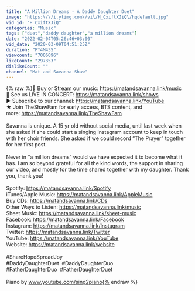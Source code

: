 ```yaml
---
title: "A Million Dreams - A Daddy Daughter Duet"
image: "https:\/\/i.ytimg.com\/vi\/H_CxiftXJiQ\/hqdefault.jpg"
vid_id: "H_CxiftXJiQ"
categories: "Music"
tags: ["duet","daddy daughter","a million dreams"]
date: "2022-02-04T05:26:46+03:00"
vid_date: "2020-03-09T04:51:25Z"
duration: "PT4M43S"
viewcount: "7006096"
likeCount: "297353"
dislikeCount: ""
channel: "Mat and Savanna Shaw"
---
```

{% raw %}🎵 Buy or Stream our music: <a rel="nofollow" target="blank" href="https://matandsavanna.link/music">https://matandsavanna.link/music</a><br />🎫  See us LIVE IN CONCERT: <a rel="nofollow" target="blank" href="https://matandsavanna.link/shows">https://matandsavanna.link/shows</a><br />► Subscribe to our channel: <a rel="nofollow" target="blank" href="https://matandsavanna.link/YouTube">https://matandsavanna.link/YouTube</a><br />★ Join TheShawFam for early access, BTS content, and more: <a rel="nofollow" target="blank" href="https://matandsavanna.link/TheShawFam">https://matandsavanna.link/TheShawFam</a><br /><br />Savanna is unique. A 15 yr old without social media, until last week when she asked if she could start a singing Instagram account to keep in touch with her choir friends. She asked if we could record “The Prayer” together for her first post. <br /><br />Never in “a million dreams” would we have expected it to become what it has. I am so beyond grateful for all the kind words, the support in sharing our video, and mostly for the time shared together with my daughter. Thank you, thank you! <br /><br />Spotify: <a rel="nofollow" target="blank" href="https://matandsavanna.link/Spotify">https://matandsavanna.link/Spotify</a><br />iTunes/Apple Music: <a rel="nofollow" target="blank" href="https://matandsavanna.link/AppleMusic">https://matandsavanna.link/AppleMusic</a><br />Buy CDs: <a rel="nofollow" target="blank" href="https://matandsavanna.link/CDs">https://matandsavanna.link/CDs</a><br />Other Ways to Listen: <a rel="nofollow" target="blank" href="https://matandsavanna.link/music">https://matandsavanna.link/music</a><br />Sheet Music: <a rel="nofollow" target="blank" href="https://matandsavanna.link/sheet-music">https://matandsavanna.link/sheet-music</a> <br />Facebook: <a rel="nofollow" target="blank" href="https://matandsavanna.link/Facebook">https://matandsavanna.link/Facebook</a><br />Instagram: <a rel="nofollow" target="blank" href="https://matandsavanna.link/Instagram">https://matandsavanna.link/Instagram</a><br />Twitter: <a rel="nofollow" target="blank" href="https://matandsavanna.link/Twitter">https://matandsavanna.link/Twitter</a><br />YouTube: <a rel="nofollow" target="blank" href="https://matandsavanna.link/YouTube">https://matandsavanna.link/YouTube</a><br />Website: <a rel="nofollow" target="blank" href="https://matandsavanna.link/website">https://matandsavanna.link/website</a><br /><br />#ShareHopeSpreadJoy<br />#DaddyDaughterDuet  #DaddyDaughterDuo<br />#FatherDaughterDuo  #FatherDaughterDuet<br /><br />Piano by www.youtube.com/sing2piano{% endraw %}
